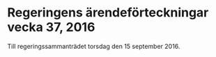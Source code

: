 # Regeringens ärendeförteckningar vecka 37, 2016

Till regeringssammanträdet torsdag den 15 september 2016.
